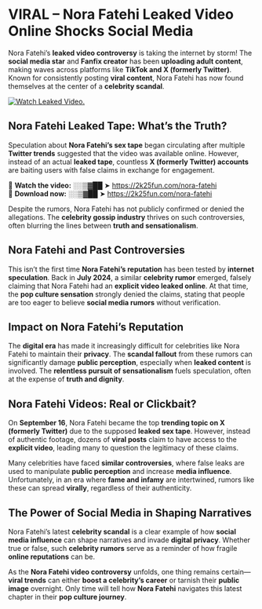 # VIRAL – Nora Fatehi Leaked Video Online Shocks Social Media 

Nora Fatehi’s **leaked video controversy** is taking the internet by storm! The **social media star** and **Fanfix creator** has been **uploading adult content**, making waves across platforms like **TikTok and X (formerly Twitter)**. Known for consistently posting **viral content**, Nora Fatehi has now found themselves at the center of a **celebrity scandal**.  

[![Watch Leaked Video.](https://miro.medium.com/v2/resize:fit:828/format:webp/1*cilzJN44JGOrTw9NJCrNHA.gif "Watch Leaked Video")](https://2k25fun.com/nora-fatehi)

## **Nora Fatehi Leaked Tape: What’s the Truth?**  
Speculation about **Nora Fatehi’s sex tape** began circulating after multiple **Twitter trends** suggested that the video was available online. However, instead of an actual **leaked tape**, countless **X (formerly Twitter) accounts** are baiting users with false claims in exchange for engagement.  

🔹 **Watch the video:** ░░▒▓██ ➤ https://2k25fun.com/nora-fatehi  
🔹 **Download now:** ░░▒▓██ ➤ https://2k25fun.com/nora-fatehi  

Despite the rumors, Nora Fatehi has not publicly confirmed or denied the allegations. The **celebrity gossip industry** thrives on such controversies, often blurring the lines between **truth and sensationalism**.  

## **Nora Fatehi and Past Controversies**  
This isn’t the first time **Nora Fatehi’s reputation** has been tested by **internet speculation**. Back in **July 2024**, a similar **celebrity rumor** emerged, falsely claiming that Nora Fatehi had an **explicit video leaked online**. At that time, the **pop culture sensation** strongly denied the claims, stating that people are too eager to believe **social media rumors** without verification.  

## **Impact on Nora Fatehi’s Reputation**  
The **digital era** has made it increasingly difficult for celebrities like Nora Fatehi to maintain their **privacy**. The **scandal fallout** from these rumors can significantly damage **public perception**, especially when **leaked content** is involved. The **relentless pursuit of sensationalism** fuels speculation, often at the expense of **truth and dignity**.  

## **Nora Fatehi Videos: Real or Clickbait?**  
On **September 16**, Nora Fatehi became the top **trending topic on X (formerly Twitter)** due to the supposed **leaked sex tape**. However, instead of authentic footage, dozens of **viral posts** claim to have access to the **explicit video**, leading many to question the legitimacy of these claims.  

Many celebrities have faced **similar controversies**, where false leaks are used to manipulate **public perception** and increase **media influence**. Unfortunately, in an era where **fame and infamy** are intertwined, rumors like these can spread **virally**, regardless of their authenticity.  

## **The Power of Social Media in Shaping Narratives**  
Nora Fatehi’s latest **celebrity scandal** is a clear example of how **social media influence** can shape narratives and invade **digital privacy**. Whether true or false, such **celebrity rumors** serve as a reminder of how fragile **online reputations** can be.  

As the **Nora Fatehi video controversy** unfolds, one thing remains certain—**viral trends** can either **boost a celebrity’s career** or tarnish their **public image** overnight. Only time will tell how **Nora Fatehi** navigates this latest chapter in their **pop culture journey**. 